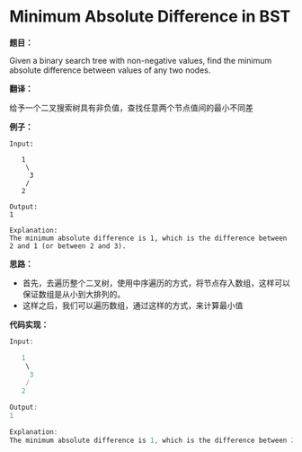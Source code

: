 # Minimum Absolute Difference in BST

**题目：**

Given a binary search tree with non-negative values, find the minimum absolute difference between values of any two nodes.

**翻译：**

给予一个二叉搜索树具有非负值，查找任意两个节点值间的最小不同差

**例子：**

```
Input:

   1
    \
     3
    /
   2

Output:
1

Explanation:
The minimum absolute difference is 1, which is the difference between 2 and 1 (or between 2 and 3).
```

**思路：**

* 首先，去遍历整个二叉树，使用中序遍历的方式，将节点存入数组，这样可以保证数组是从小到大排列的。
* 这样之后，我们可以遍历数组，通过这样的方式，来计算最小值

**代码实现：**

```javascript
Input:

   1
    \
     3
    /
   2

Output:
1

Explanation:
The minimum absolute difference is 1, which is the difference between 2 and 1 (or between 2 and 3).
```